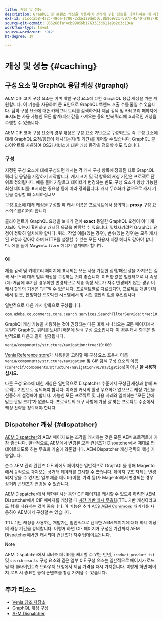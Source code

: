 ```yaml
---
title: 캐싱 및 성능
description: GraphQL 및 콘텐츠 캐싱을 사용하여 상거래 구현 성능을 최적화하는 데 사용할 수 있는 다양한 구성에 대해 알아봅니다.
exl-id: 21ccdab8-4a2d-49ce-8700-2cbe129debc6,8b969821-5073-4540-a997-95c74a11e4f0
source-git-commit: 856266faf4cb99056b1763383d611e9b2c3c13ea
workflow-type: tm+mt
source-wordcount: '842'
ht-degree: 1%

---
```


# 캐싱 및 성능 {#caching}

## 구성 요소 및 GraphQL 응답 캐싱 {#graphql}

AEM CIF 코어 구성 요소는 이미 개별 구성 요소에 대한 GraphQL 응답 캐싱을 기본 지원합니다. 이 기능을 사용하여 큰 요인으로 GraphQL 백엔드 호출 수를 줄일 수 있습니다. 탐색 구성 요소에 대한 카테고리 트리를 검색하거나 제품 검색 및 카테고리 페이지에 표시되는 사용 가능한 모든 합계/패싯 값을 가져오는 등의 반복 쿼리에 효과적인 캐싱을 수행할 수 있습니다.

AEM CIF 코어 구성 요소의 경우 캐싱은 구성 요소 기반으로 구성되므로 각 구성 요소에 대해 GraphQL 요청/응답이 캐시되는지(및 기간)를 제어할 수 있습니다. GraphQL 클라이언트를 사용하여 OSGi 서비스에 대한 캐싱 동작을 정의할 수도 있습니다.

### 구성

지정된 구성 요소에 대해 구성되면 캐시는 각 캐시 구성 항목에 정의된 대로 GraphQL 쿼리 및 응답을 저장하기 시작합니다. 캐시 크기 및 각 항목의 캐싱 기간은 프로젝트 단위로 정의됩니다. 예를 들어 카탈로그 데이터가 변경되는 빈도, 구성 요소가 항상 가능한 최신 데이터를 표시하는 중요성 등에 따라 정의됩니다. 캐시 무효화가 없으므로 캐시 기간을 설정할 때 주의하십시오.

구성 요소에 대해 캐싱을 구성할 때 캐시 이름은 프로젝트에서 정의하는 **proxy** 구성 요소의 이름이어야 합니다.

클라이언트가 GraphQL 요청을 보내기 전에 **exact** 동일한 GraphQL 요청이 이미 캐시되어 있는지 확인하고 캐시된 응답을 반환할 수 있습니다. 일치시키려면 GraphQL 요청이 정확히 일치해야 합니다. 쿼리, 작업 이름(있는 경우), 변수(있는 경우)는 모두 캐시된 요청과 같아야 하며 HTTP를 설정할 수 있는 모든 사용자 지정 헤더도 같아야 합니다. 예를 들어 Magento `Store` 헤더가 일치해야 합니다.

### 예

제품 검색 및 카테고리 페이지에 표시되는 모든 사용 가능한 집계/패싯 값을 가져오는 검색 서비스에 대해 일부 캐싱을 구성하는 것이 좋습니다. 이러한 값은 일반적으로 새 속성(예: 제품에 추가된 경우에만 변경되므로 제품 속성 세트가 자주 변경되지 않는 경우 이 캐시 항목의 기간은 &quot;큰&quot;일 수 있습니다. 프로젝트별로 다르겠지만, 프로젝트 개발 단계에서 몇 분, 안정적인 프로덕션 시스템에서 몇 시간 동안의 값을 추천합니다.

일반적으로 다음 캐시 항목으로 구성됩니다.

```
com.adobe.cq.commerce.core.search.services.SearchFilterService:true:10:3600
```

GraphQl 캐싱 기능을 사용하는 것이 권장되는 다른 예제 시나리오는 모든 페이지에서 동일한 GraphQL 쿼리를 보내기 때문에 탐색 구성 요소입니다. 이 경우 캐시 항목은 일반적으로 다음과 같이 설정됩니다.

```
venia/components/structure/navigation:true:10:600
```

[Venia Reference store](https://github.com/adobe/aem-cif-guides-venia)가 사용됨을 고려할 때 구성 요소 프록시 이름 `venia/components/structure/navigation` 및 CIF 탐색 구성 요소의 이름(`core/cif/components/structure/navigation/v1/navigation`)이 아닌 **을 사용하십시오.**

다른 구성 요소에 대한 캐싱은 일반적으로 Dispatcher 수준에서 구성된 캐싱과 함께 프로젝트 기반으로 정의해야 합니다. 이러한 캐시의 활성 무효화가 없으므로 캐싱 기간을 신중하게 설정해야 합니다. 가능한 모든 프로젝트 및 사용 사례와 일치하는 &quot;모든 값에 맞는 단일 크기&quot;가 없습니다. 프로젝트의 요구 사항에 가장 잘 맞는 프로젝트 수준에서 캐싱 전략을 정의해야 합니다.

## Dispatcher 캐싱 {#dispatcher}

[AEM Dispatcher](https://experienceleague.adobe.com/docs/experience-manager-dispatcher/using/dispatcher.html?lang=ko-KR)의 AEM 페이지 또는 조각을 캐시하는 것은 모든 AEM 프로젝트에 가장 좋습니다. 일반적으로, AEM에서 변경된 모든 컨텐츠가 Dispatcher에서 제대로 업데이트되도록 하는 무효화 기술에 의존합니다. AEM Dispatcher 캐싱 전략의 핵심 기능입니다.

순수 AEM 관리 컨텐츠 CIF 외에도 페이지는 일반적으로 GraphQL을 통해 Magento에서 동적으로 가져오는 상거래 데이터를 표시할 수 있습니다. 페이지 구조 자체는 변경되지 않을 수 있지만 일부 제품 데이터(이름, 가격 등)가 Magento에서 변경되는 경우 상거래 콘텐츠가 변경될 수 있습니다.

AEM Dispatcher에서 제한된 시간 동안 CIF 페이지를 캐시할 수 있도록 하려면 AEM Dispatcher에서 CIF 페이지를 캐싱할 때 [시간 기반 캐시 무효화](https://experienceleague.adobe.com/docs/experience-manager-dispatcher/using/configuring/dispatcher-configuration.html#configuring-time-based-cache-invalidation-enablettl)(TTL 기반 캐싱이라고도 함)를 사용하는 것이 좋습니다. 이 기능은 추가 [ACS AEM Commons](https://adobe-consulting-services.github.io/acs-aem-commons/) 패키지를 사용하여 AEM에서 구성할 수 있습니다.

TTL 기반 캐싱을 사용하는 개발자는 일반적으로 선택한 AEM 페이지에 대해 하나 이상의 캐싱 기간을 정의합니다. 이렇게 하면 CIF 페이지가 구성된 기간까지 AEM Dispatcher에서만 캐시되며 컨텐츠가 자주 업데이트됩니다.

>[!NOTE]
>
>AEM Dispatcher에서 서버측 데이터를 캐시할 수 있는 반면, `product`, `productlist` 및 `searchresults` 구성 요소와 같은 일부 CIF 구성 요소는 일반적으로 페이지가 로드될 때 클라이언트측 브라우저 요청에서 제품 가격을 다시 가져옵니다. 이렇게 하면 페이지 로드 시 중요한 동적 콘텐츠를 항상 가져올 수 있습니다.

## 추가 리소스

- [Venia 참조 저장소](https://github.com/adobe/aem-cif-guides-venia)
- [GraphQL 캐싱 구성](https://github.com/adobe/commerce-cif-graphql-client#caching)
- [AEM Dispatcher](https://experienceleague.adobe.com/docs/experience-manager-dispatcher/using/dispatcher.html)
